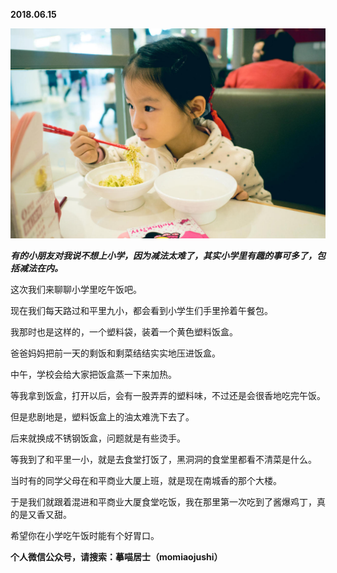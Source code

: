 
          
            
**2018.06.15**



![](img/51001-9762cd9d25136333.jpg)




***有的小朋友对我说不想上小学，因为减法太难了，其实小学里有趣的事可多了，包括减法在内。***

这次我们来聊聊小学里吃午饭吧。

现在我们每天路过和平里九小，都会看到小学生们手里拎着午餐包。

我那时也是这样的，一个塑料袋，装着一个黄色塑料饭盒。

爸爸妈妈把前一天的剩饭和剩菜结结实实地压进饭盒。

中午，学校会给大家把饭盒蒸一下来加热。

等我拿到饭盒，打开以后，会有一股弄弄的塑料味，不过还是会很香地吃完午饭。

但是悲剧地是，塑料饭盒上的油太难洗下去了。

后来就换成不锈钢饭盒，问题就是有些烫手。

等我到了和平里一小，就是去食堂打饭了，黑洞洞的食堂里都看不清菜是什么。

当时有的同学父母在和平商业大厦上班，就是现在南城香的那个大楼。

于是我们就跟着混进和平商业大厦食堂吃饭，我在那里第一次吃到了酱爆鸡丁，真的是又香又甜。

希望你在小学吃午饭时能有个好胃口。


**个人微信公众号，请搜索：摹喵居士（momiaojushi）**

          
        